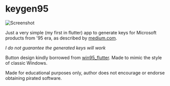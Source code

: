 # keygen95 

![Screenshot](https://imgur.com/6onbxRS)

Just a very simple (my first in flutter) app to generate keys for Microsoft products from '95 era, as described by [medium.com](https://medium.com/@dgurney/so-you-want-to-generate-license-keys-for-old-microsoft-products-a355c8bf5408).

*I do not guarantee the generated keys will work*

Button design kindly borrowed from [win95_flutter](https://github.com/filiph/win95_flutter).
Made to mimic the style of classic Windows.

Made for educational purposes only, author does not encourage or endorse obtaining pirated software.
